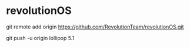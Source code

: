 # revolutionOS

git remote add origin https://github.com/RevolutionTeam/revolutionOS.git

git push -u origin lollipop 5.1

